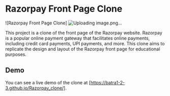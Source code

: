 # Razorpay Front Page Clone

![Razorpay Front Page Clone]
![Uploading image.png…]()


This project is a clone of the front page of the Razorpay website. Razorpay is a popular online payment gateway that facilitates online payments, including credit card payments, UPI payments, and more. This clone aims to replicate the design and layout of the Razorpay front page for educational purposes.

## Demo

You can see a live demo of the clone at [https://batra1-2-3.github.io/Razorpay_clone/].
